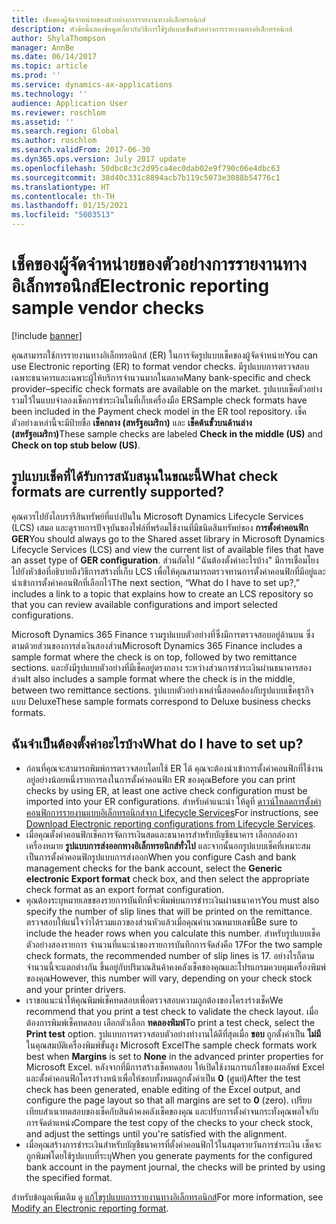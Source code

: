 ```yaml
---
title: เช็คของผู้จัดจำหน่ายของตัวอย่างการรายงานทางอิเล็กทรอนิกส์
description: หัวข้อนี้แสดงข้อมูลเกี่ยวกับวิธีการใช้รูปแบบเช็คตัวอย่างการรายงานทางอิเล็กทรอนิกส์
author: ShylaThompson
manager: AnnBe
ms.date: 06/14/2017
ms.topic: article
ms.prod: ''
ms.service: dynamics-ax-applications
ms.technology: ''
audience: Application User
ms.reviewer: roschlom
ms.assetid: ''
ms.search.region: Global
ms.author: roschlom
ms.search.validFrom: 2017-06-30
ms.dyn365.ops.version: July 2017 update
ms.openlocfilehash: 50dbc8c3c2d95ca4ec0dab02e9f790c06e4dbc63
ms.sourcegitcommit: 38d40c331c8894acb7b119c5073e3088b54776c1
ms.translationtype: HT
ms.contentlocale: th-TH
ms.lasthandoff: 01/15/2021
ms.locfileid: "5003513"
---
```

# <a name="electronic-reporting-sample-vendor-checks"></a><span data-ttu-id="0166b-103">เช็คของผู้จัดจำหน่ายของตัวอย่างการรายงานทางอิเล็กทรอนิกส์</span><span class="sxs-lookup"><span data-stu-id="0166b-103">Electronic reporting sample vendor checks</span></span>

[!include [banner](../includes/banner.md)]

<span data-ttu-id="0166b-104">คุณสามารถใช้การรายงานทางอิเล็กทรอนิกส์ (ER) ในการจัดรูปแบบเช็คของผู้จัดจำหน่าย</span><span class="sxs-lookup"><span data-stu-id="0166b-104">You can use Electronic reporting (ER) to format vendor checks.</span></span> <span data-ttu-id="0166b-105">มีรูปแบบการตรวจสอบเฉพาะธนาคารและเฉพาะผู้ให้บริการจำนวนมากในตลาด</span><span class="sxs-lookup"><span data-stu-id="0166b-105">Many bank-specific and check provider–specific check formats are available on the market.</span></span> <span data-ttu-id="0166b-106">รูปแบบเช็คตัวอย่างรวมไว้ในแบบจำลองเช็คการชำระเงินในที่เก็บเครื่องมือ ER</span><span class="sxs-lookup"><span data-stu-id="0166b-106">Sample check formats have been included in the Payment check model in the ER tool repository.</span></span> <span data-ttu-id="0166b-107">เช็คตัวอย่างเหล่านี้จะมีป้ายชื่อ **เช็คกลาง (สหรัฐอเมริกา)** และ **เช็คต้นขั้วบนด้านล่าง (สหรัฐอเมริกา)**</span><span class="sxs-lookup"><span data-stu-id="0166b-107">These sample checks are labeled **Check in the middle (US)** and **Check on top stub below (US)**.</span></span>

## <a name="what-check-formats-are-currently-supported"></a><span data-ttu-id="0166b-108">รูปแบบเช็คที่ได้รับการสนับสนุนในขณะนี้</span><span class="sxs-lookup"><span data-stu-id="0166b-108">What check formats are currently supported?</span></span>

<span data-ttu-id="0166b-109">คุณควรไปยังไลบรารีสินทรัพย์ที่แบ่งปันใน Microsoft Dynamics Lifecycle Services (LCS) เสมอ และดูรายการปัจจุบันของไฟล์ที่พร้อมใช้งานที่มีชนิดสินทรัพย์ของ **การตั้งค่าคอนฟิก GER**</span><span class="sxs-lookup"><span data-stu-id="0166b-109">You should always go to the Shared asset library in Microsoft Dynamics Lifecycle Services (LCS) and view the current list of available files that have an asset type of **GER configuration**.</span></span> <span data-ttu-id="0166b-110">ส่วนถัดไป "ฉันต้องตั้งค่าอะไรบ้าง" มีการเชื่อมโยงไปยังหัวข้อที่อธิบายถึงวิธีการสร้างที่เก็บ LCS เพื่อให้คุณสามารถตรวจทานการตั้งค่าคอนฟิกที่มีอยู่และนำเข้าการตั้งค่าคอนฟิกที่เลือกไว้</span><span class="sxs-lookup"><span data-stu-id="0166b-110">The next section, “What do I have to set up?,” includes a link to a topic that explains how to create an LCS repository so that you can review available configurations and import selected configurations.</span></span>

<span data-ttu-id="0166b-111">Microsoft Dynamics 365 Finance รวมรูปแบบตัวอย่างที่ซึ่งมีการตรวจสอบอยู่ด้านบน ซึ่งตามด้วยส่วนของการส่งเงินสองส่วน</span><span class="sxs-lookup"><span data-stu-id="0166b-111">Microsoft Dynamics 365 Finance includes a sample format where the check is on top, followed by two remittance sections.</span></span> <span data-ttu-id="0166b-112">และยังมีรูปแบบตัวอย่างที่มีเช็คอยู่ตรงกลาง ระหว่างส่วนการชำระเงินผ่านธนาคารสองส่วน</span><span class="sxs-lookup"><span data-stu-id="0166b-112">It also includes a sample format where the check is in the middle, between two remittance sections.</span></span> <span data-ttu-id="0166b-113">รูปแบบตัวอย่างเหล่านี้สอดคล้องกับรูปแบบเช็คธุรกิจแบบ Deluxe</span><span class="sxs-lookup"><span data-stu-id="0166b-113">These sample formats correspond to Deluxe business checks formats.</span></span>

## <a name="what-do-i-have-to-set-up"></a><span data-ttu-id="0166b-114">ฉันจำเป็นต้องตั้งค่าอะไรบ้าง</span><span class="sxs-lookup"><span data-stu-id="0166b-114">What do I have to set up?</span></span>

- <span data-ttu-id="0166b-115">ก่อนที่คุณจะสามารถพิมพ์การตรวจสอบโดยใช้ ER ได้ คุณจะต้องนำเข้าการตั้งค่าคอนฟิกที่ใช้งานอยู่อย่างน้อยหนึ่งรายการลงในการตั้งค่าคอนฟิก ER ของคุณ</span><span class="sxs-lookup"><span data-stu-id="0166b-115">Before you can print checks by using ER, at least one active check configuration must be imported into your ER configurations.</span></span> <span data-ttu-id="0166b-116">สำหรับคำแนะนำ ให้ดูที่ [ดาวน์โหลดการตั้งค่าคอนฟิกการรายงานแบบอิเล็กทรอนิกส์จาก Lifecycle Services](../../dev-itpro/analytics/download-electronic-reporting-configuration-lcs.md)</span><span class="sxs-lookup"><span data-stu-id="0166b-116">For instructions, see [Download Electronic reporting configurations from Lifecycle Services](../../dev-itpro/analytics/download-electronic-reporting-configuration-lcs.md).</span></span>
- <span data-ttu-id="0166b-117">เมื่อคุณตั้งค่าคอนฟิกเช็คการจัดการเงินสดและธนาคารสำหรับบัญชีธนาคาร เลือกกล่องกาเครื่องหมาย **รูปแบบการส่งออกทางอิเล็กทรอนิกส์ทั่วไป** และจากนั้นอกรูปแบบเช็คที่เหมาะสมเป็นการตั้งค่าคอนฟิกรูปแบบการส่งออก</span><span class="sxs-lookup"><span data-stu-id="0166b-117">When you configure Cash and bank management checks for the bank account, select the **Generic electronic Export format** check box, and then select the appropriate check format as an export format configuration.</span></span>
- <span data-ttu-id="0166b-118">คุณต้องระบุหมายเลขของรายการบันทึกที่จะพิมพ์บนการชำระเงินผ่านธนาคาร</span><span class="sxs-lookup"><span data-stu-id="0166b-118">You must also specify the number of slip lines that will be printed on the remittance.</span></span> <span data-ttu-id="0166b-119">ตรวจสอบให้แน่ใจว่าได้รวมแถวของส่วนหัวแล้วเมื่อคุณคำนวณหมายเลขนี้</span><span class="sxs-lookup"><span data-stu-id="0166b-119">Be sure to include the header rows when you calculate this number.</span></span> <span data-ttu-id="0166b-120">สำหรับรูปแบบเช็คตัวอย่างสองรายการ จำนวนที่แนะนำของรายการบันทึกการจัดส่งคือ 17</span><span class="sxs-lookup"><span data-stu-id="0166b-120">For the two sample check formats, the recommended number of slip lines is 17.</span></span> <span data-ttu-id="0166b-121">อย่างไรก็ตาม จำนวนนี้จะแตกต่างกัน ขึ้นอยู่กับปริมาณสินค้าคงคลังเช็คของคุณและโปรแกรมควบคุมเครื่องพิมพ์ของคุณ</span><span class="sxs-lookup"><span data-stu-id="0166b-121">However, this number will vary, depending on your check stock and your printer drivers.</span></span>
- <span data-ttu-id="0166b-122">เราขอแนะนำให้คุณพิมพ์เช็คทดสอบเพื่อตรวจสอบความถูกต้องของโครงร่างเช็ค</span><span class="sxs-lookup"><span data-stu-id="0166b-122">We recommend that you print a test check to validate the check layout.</span></span> <span data-ttu-id="0166b-123">เมื่อต้องการพิมพ์เช็คทดสอบ เลือกตัวเลือก **ทดลองพิมพ์**</span><span class="sxs-lookup"><span data-stu-id="0166b-123">To print a test check, select the **Print test** option.</span></span> <span data-ttu-id="0166b-124">รูปแบบการตรวจสอบตัวอย่างทำงานได้ดีที่สุดเมื่อ **ขอบ** ถูกตั้งค่าเป็น **ไม่มี** ในคุณสมบัติเครื่องพิมพ์ขั้นสูง Microsoft Excel</span><span class="sxs-lookup"><span data-stu-id="0166b-124">The sample check formats work best when **Margins** is set to **None** in the advanced printer properties for Microsoft Excel.</span></span> <span data-ttu-id="0166b-125">หลังจากที่มีการสร้างเช็คทดสอบ ให้เปิดใช้งานการแก้ไขของผลลัพธ์ Excel และตั้งค่าคอนฟิกโครงร่างหน้าเพื่อให้ขอบทั้งหมดถูกตั้งค่าเป็น **0** (ศูนย์)</span><span class="sxs-lookup"><span data-stu-id="0166b-125">After the test check has been generated, enable editing of the Excel output, and configure the page layout so that all margins are set to **0** (zero).</span></span> <span data-ttu-id="0166b-126">เปรียบเทียบสำเนาทดสอบของเช็คกับสินค้าคงคลังเช็คของคุณ และปรับการตั้งค่าจนกระทั่งคุณพอใจกับการจัดตำแหน่ง</span><span class="sxs-lookup"><span data-stu-id="0166b-126">Compare the test copy of the checks to your check stock, and adjust the settings until you're satisfied with the alignment.</span></span>
- <span data-ttu-id="0166b-127">เมื่อคุณสร้างการชำระเงินสำหรับบัญชีธนาคารที่ตั้งค่าคอนฟิกไว้ในสมุดรายวันการชำระเงิน เช็คจะถูกพิมพ์โดยใช้รูปแบบที่ระบุ</span><span class="sxs-lookup"><span data-stu-id="0166b-127">When you generate payments for the configured bank account in the payment journal, the checks will be printed by using the specified format.</span></span>

<span data-ttu-id="0166b-128">สำหรับข้อมูลเพิ่มเติม ดู [แก้ไขรูปแบบการรายงานทางอิเล็กทรอนิกส์](../../dev-itpro/analytics/modify-electronic-reporting-format-reapply-excel-template.md)</span><span class="sxs-lookup"><span data-stu-id="0166b-128">For more information, see [Modify an Electronic reporting format](../../dev-itpro/analytics/modify-electronic-reporting-format-reapply-excel-template.md).</span></span>
